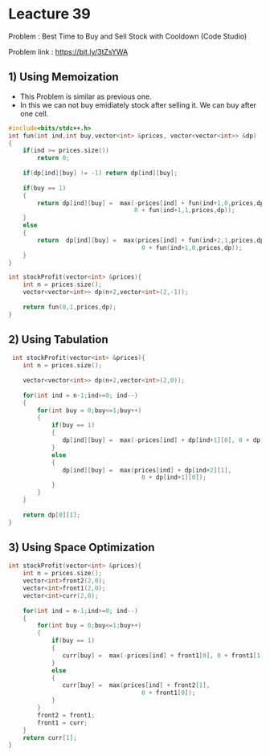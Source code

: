 # Leacture 39
Problem : Best Time to Buy and Sell Stock with Cooldown (Code Studio)

Problem link : https://bit.ly/3tZsYWA

## 1) Using Memoization 
- This Problem is similar as previous one.
- In this we can not buy emidiately stock after selling it. We can buy after one cell.

```C++
#include<bits/stdc++.h>
int fun(int ind,int buy,vector<int> &prices, vector<vector<int>> &dp)
{
    if(ind >= prices.size())
        return 0;
    
    if(dp[ind][buy] != -1) return dp[ind][buy];
    
    if(buy == 1)
    {
        return dp[ind][buy] =  max(-prices[ind] + fun(ind+1,0,prices,dp),
                                   0 + fun(ind+1,1,prices,dp));
    }
    else
    {
        return  dp[ind][buy] =  max(prices[ind] + fun(ind+2,1,prices,dp),
                                     0 + fun(ind+1,0,prices,dp));
    }
}

int stockProfit(vector<int> &prices){
    int n = prices.size();
    vector<vector<int>> dp(n+2,vector<int>(2,-1));
   
    return fun(0,1,prices,dp);
}
```

## 2) Using Tabulation

```C++
 int stockProfit(vector<int> &prices){
    int n = prices.size();
    
    vector<vector<int>> dp(n+2,vector<int>(2,0));
    
    for(int ind = n-1;ind>=0; ind--)
    {
        for(int buy = 0;buy<=1;buy++)
        {
            if(buy == 1)
            {
               dp[ind][buy] =  max(-prices[ind] + dp[ind+1][0], 0 + dp[ind+1][1]);
            }
            else
            {
               dp[ind][buy] =  max(prices[ind] + dp[ind+2][1],
                                     0 + dp[ind+1][0]);
            }
        }
    }
    
    return dp[0][1];
}
```

## 3) Using Space Optimization

```C++
int stockProfit(vector<int> &prices){
    int n = prices.size();
    vector<int>front2(2,0);
    vector<int>front1(2,0);
    vector<int>curr(2,0);
    
    for(int ind = n-1;ind>=0; ind--)
    {
        for(int buy = 0;buy<=1;buy++)
        {
            if(buy == 1)
            {
               curr[buy] =  max(-prices[ind] + front1[0], 0 + front1[1]);
            }
            else
            {
               curr[buy] =  max(prices[ind] + front2[1],
                                     0 + front1[0]);
            }
        }
        front2 = front1;
        front1 = curr;
    } 
    return curr[1];
}

```
